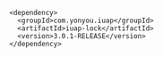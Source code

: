 	<dependency>
	  <groupId>com.yonyou.iuap</groupId>
	  <artifactId>iuap-lock</artifactId>
	  <version>3.0.1-RELEASE</version>
	</dependency>